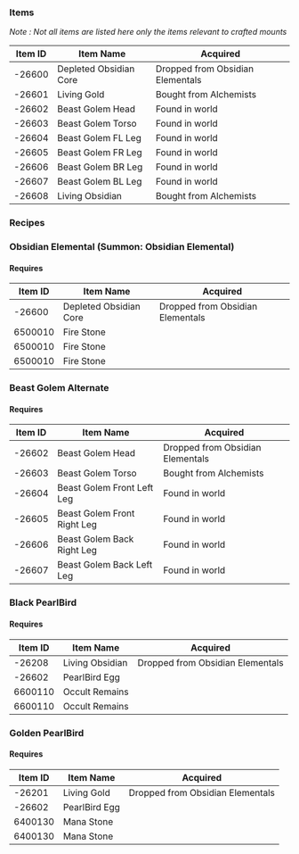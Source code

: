 ### Items
*Note : Not all items are listed here only the items relevant to crafted mounts*

| Item ID | Item Name     | Acquired |
| --------| ------------- | -------  |
| -26600  | Depleted Obsidian Core   | Dropped from Obsidian Elementals
| -26601  | Living Gold              | Bought from Alchemists
| -26602  | Beast Golem Head         | Found in world
| -26603  | Beast Golem Torso        | Found in world 
| -26604  | Beast Golem FL Leg       | Found in world 
| -26605  | Beast Golem FR Leg       | Found in world 
| -26606  | Beast Golem BR Leg       | Found in world 
| -26607  | Beast Golem BL Leg       | Found in world
| -26608  | Living Obsidian          | Bought from Alchemists


### Recipes


### Obsidian Elemental (Summon: Obsidian Elemental)

#### Requires
| Item ID | Item Name     | Acquired |
| --------| ------------- | -------  |
| -26600  | Depleted Obsidian Core   | Dropped from Obsidian Elementals
| 6500010  | Fire Stone             | 
| 6500010  | Fire Stone             | 
| 6500010  | Fire Stone            | 

### Beast Golem Alternate

#### Requires

| Item ID | Item Name     | Acquired |
| --------| ------------- | -------  |
| -26602  | Beast Golem Head              | Dropped from Obsidian Elementals
| -26603  | Beast Golem Torso             | Bought from Alchemists
| -26604  | Beast Golem Front Left Leg        | Found in world
| -26605  | Beast Golem Front Right Leg        | Found in world 
| -26606  | Beast Golem Back Right Leg       | Found in world 
| -26607  | Beast Golem Back Left Leg       | Found in world 


### Black PearlBird

#### Requires

| Item ID | Item Name     | Acquired |
| --------| ------------- | -------  |
| -26208  | Living Obsidian   | Dropped from Obsidian Elementals
| -26602  | PearlBird Egg             | 
| 6600110  | Occult Remains             | 
| 6600110  | Occult Remains             | 

### Golden PearlBird

#### Requires
| Item ID | Item Name     | Acquired |
| --------| ------------- | -------  |
| -26201  | Living Gold   | Dropped from Obsidian Elementals
| -26602  | PearlBird Egg             | 
| 6400130  | Mana Stone             | 
| 6400130  | Mana Stone             | 
